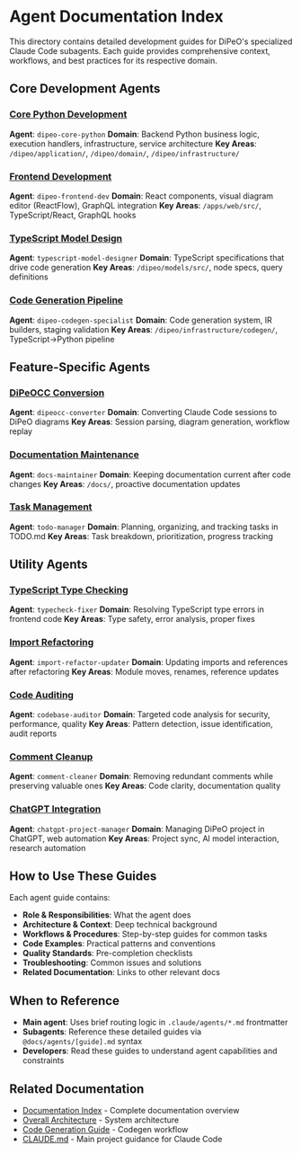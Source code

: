 # Agent Documentation Index

This directory contains detailed development guides for DiPeO's specialized Claude Code subagents. Each guide provides comprehensive context, workflows, and best practices for its respective domain.

## Core Development Agents

### [Core Python Development](core-python-development.md)
**Agent**: `dipeo-core-python`
**Domain**: Backend Python business logic, execution handlers, infrastructure, service architecture
**Key Areas**: `/dipeo/application/`, `/dipeo/domain/`, `/dipeo/infrastructure/`

### [Frontend Development](frontend-development.md)
**Agent**: `dipeo-frontend-dev`
**Domain**: React components, visual diagram editor (ReactFlow), GraphQL integration
**Key Areas**: `/apps/web/src/`, TypeScript/React, GraphQL hooks

### [TypeScript Model Design](typescript-model-design.md)
**Agent**: `typescript-model-designer`
**Domain**: TypeScript specifications that drive code generation
**Key Areas**: `/dipeo/models/src/`, node specs, query definitions

### [Code Generation Pipeline](codegen-pipeline.md)
**Agent**: `dipeo-codegen-specialist`
**Domain**: Code generation system, IR builders, staging validation
**Key Areas**: `/dipeo/infrastructure/codegen/`, TypeScript→Python pipeline

## Feature-Specific Agents

### [DiPeOCC Conversion](dipeocc-conversion.md)
**Agent**: `dipeocc-converter`
**Domain**: Converting Claude Code sessions to DiPeO diagrams
**Key Areas**: Session parsing, diagram generation, workflow replay

### [Documentation Maintenance](documentation-maintenance.md)
**Agent**: `docs-maintainer`
**Domain**: Keeping documentation current after code changes
**Key Areas**: `/docs/`, proactive documentation updates

### [Task Management](task-management.md)
**Agent**: `todo-manager`
**Domain**: Planning, organizing, and tracking tasks in TODO.md
**Key Areas**: Task breakdown, prioritization, progress tracking

## Utility Agents

### [TypeScript Type Checking](typecheck-fixing.md)
**Agent**: `typecheck-fixer`
**Domain**: Resolving TypeScript type errors in frontend code
**Key Areas**: Type safety, error analysis, proper fixes

### [Import Refactoring](import-refactoring.md)
**Agent**: `import-refactor-updater`
**Domain**: Updating imports and references after refactoring
**Key Areas**: Module moves, renames, reference updates

### [Code Auditing](code-auditing.md)
**Agent**: `codebase-auditor`
**Domain**: Targeted code analysis for security, performance, quality
**Key Areas**: Pattern detection, issue identification, audit reports

### [Comment Cleanup](comment-cleanup.md)
**Agent**: `comment-cleaner`
**Domain**: Removing redundant comments while preserving valuable ones
**Key Areas**: Code clarity, documentation quality

### [ChatGPT Integration](chatgpt-integration.md)
**Agent**: `chatgpt-project-manager`
**Domain**: Managing DiPeO project in ChatGPT, web automation
**Key Areas**: Project sync, AI model interaction, research automation

## How to Use These Guides

Each agent guide contains:
- **Role & Responsibilities**: What the agent does
- **Architecture & Context**: Deep technical background
- **Workflows & Procedures**: Step-by-step guides for common tasks
- **Code Examples**: Practical patterns and conventions
- **Quality Standards**: Pre-completion checklists
- **Troubleshooting**: Common issues and solutions
- **Related Documentation**: Links to other relevant docs

## When to Reference

- **Main agent**: Uses brief routing logic in `.claude/agents/*.md` frontmatter
- **Subagents**: Reference these detailed guides via `@docs/agents/[guide].md` syntax
- **Developers**: Read these guides to understand agent capabilities and constraints

## Related Documentation

- [Documentation Index](../index.md) - Complete documentation overview
- [Overall Architecture](../architecture/overall_architecture.md) - System architecture
- [Code Generation Guide](../projects/code-generation-guide.md) - Codegen workflow
- [CLAUDE.md](../../CLAUDE.md) - Main project guidance for Claude Code
